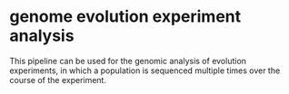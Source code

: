 # genome evolution experiment analysis

This pipeline can be used for the genomic analysis of evolution experiments, in which a population is sequenced multiple times over the course of the experiment.

